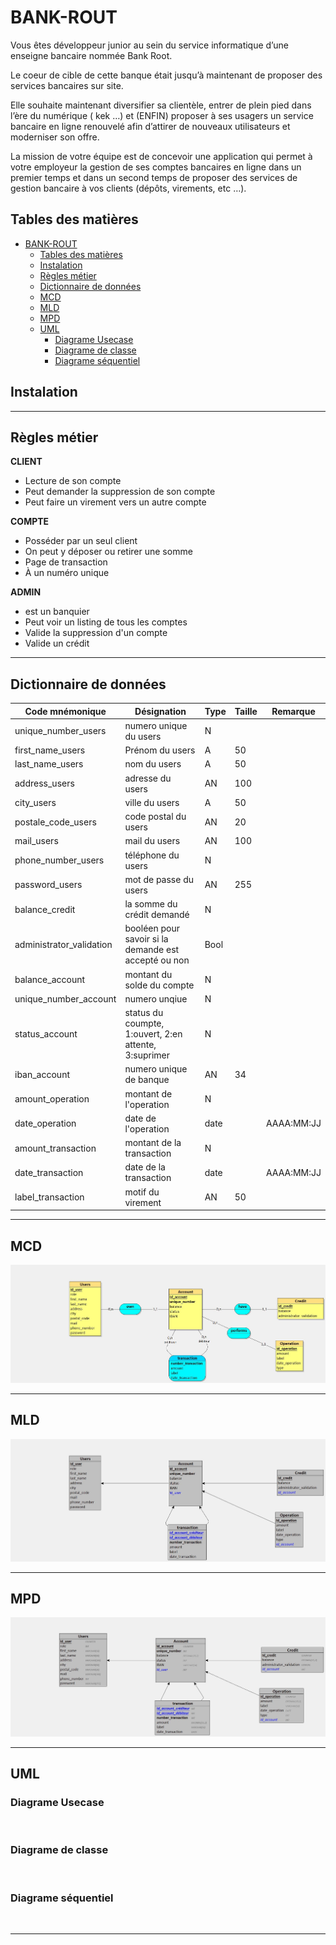 # BANK-ROUT

Vous êtes développeur junior au sein du service informatique d’une enseigne bancaire nommée Bank Root.

Le coeur de cible de cette banque était jusqu’à maintenant de proposer des services bancaires sur site.

Elle souhaite maintenant diversifier sa clientèle, entrer de plein pied dans l’ère du numérique ( kek …) et (ENFIN) proposer à ses usagers un service bancaire en ligne renouvelé afin d’attirer de nouveaux utilisateurs et moderniser son offre.

La mission de votre équipe est de concevoir une application qui permet à votre employeur la gestion de ses comptes bancaires en ligne dans un premier temps et dans un second temps de proposer des services de gestion bancaire à vos clients (dépôts, virements, etc …).

## Tables des matières

- [BANK-ROUT](#bank-rout)
  - [Tables des matières](#tables-des-matières)
  - [Instalation](#instalation)
  - [Règles métier](#règles-métier)
  - [Dictionnaire de données](#dictionnaire-de-données)
  - [MCD](#mcd)
  - [MLD](#mld)
  - [MPD](#mpd)
  - [UML](#uml)
    - [Diagrame Usecase](#diagrame-usecase)
    - [Diagrame de classe](#diagrame-de-classe)
    - [Diagrame séquentiel](#diagrame-séquentiel)

## Instalation

---

## Règles métier

**CLIENT**

- Lecture de son compte
- Peut demander la suppression de son compte
- Peut faire un virement vers un autre compte

**COMPTE**

- Posséder par un seul client
- On peut y déposer ou retirer une somme
- Page de transaction
- À un numéro unique

**ADMIN**

- est un banquier
- Peut voir un listing de tous les comptes
- Valide la suppression d'un compte
- Valide un crédit

---

## Dictionnaire de données

| Code mnémonique          | Désignation                                           | Type | Taille | Remarque   |
| ------------------------ | ----------------------------------------------------- | ---- | ------ | ---------- |
| unique_number_users      | numero unique du users                                | N    |        |            |
| first_name_users         | Prénom du users                                       | A    | 50     |            |
| last_name_users          | nom du users                                          | A    | 50     |            |
| address_users            | adresse du users                                      | AN   | 100    |            |
| city_users               | ville du users                                        | A    | 50     |            |
| postale_code_users       | code postal du users                                  | AN   | 20     |            |
| mail_users               | mail du users                                         | AN   | 100    |            |
| phone_number_users       | téléphone du users                                    | N    |        |            |
| password_users           | mot de passe du users                                 | AN   | 255    |            |
| balance_credit           | la somme du crédit demandé                            | N    |        |            |
| administrator_validation | booléen pour savoir si la demande est accepté ou non  | Bool |        |            |
| balance_account          | montant du solde du compte                            | N    |        |            |
| unique_number_account    | numero unqiue                                         | N    |        |            |
| status_account           | status du coumpte, 1:ouvert, 2:en attente, 3:suprimer | N    |        |            |
| iban_account             | numero unique de banque                               | AN   | 34     |            |
| amount_operation         | montant de l'operation                                | N    |        |            |
| date_operation           | date de l'operation                                   | date |        | AAAA:MM:JJ |
| amount_transaction       | montant de la transaction                             | N    |        |            |
| date_transaction         | date de la transaction                                | date |        | AAAA:MM:JJ |
| label_transaction        | motif du virement                                     | AN   | 50     |            |

---

## MCD

[![MCD.jpg](./database/MCD.jpg)](./database/MCD.jpg)

---

## MLD

[![MLD.jpg](./database/MLD.jpg)](./database/MLD.jpg)

---

## MPD

[![MPD.jpg](./database/MPD.jpg)](./database/MPD.jpg)

---

## UML

### Diagrame Usecase

[![]()]()

### Diagrame de classe

[![]()]()

### Diagrame séquentiel

[![]()]()

---

